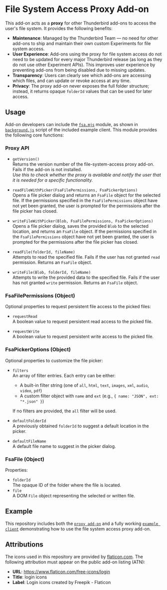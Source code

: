 # **File System Access Proxy Add-on**

This add-on acts as a **proxy** for other Thunderbird add-ons to access the user's file system. It provides the following benefits:

- **Maintenance**: Managed by the Thunderbird Team — no need for other add-ons to ship and maintain their own custom Experiments for file system access.
- **User Experience**: Add-ons using the proxy for file system access do not need to be updated for every major Thunderbird release (as long as they do not use other Experiment APIs). This improves user experience by preventing add-ons from being disabled due to missing updates.
- **Transparency**: Users can clearly see which add-ons are accessing which files, and can update or revoke access at any time.
- **Privacy**: The proxy add-on never exposes the full folder structure; instead, it returns opaque `folderId` values that can be used for later access.

## **Usage**

Add-on developers can include the [`fsa.mjs`](https://github.com/thunderbird/webext-file-system-access/blob/main/example-client-extension/modules/fsa.mjs) module, as shown in [`background.js`](https://github.com/thunderbird/webext-file-system-access/blob/main/example-client-extension/background-example.js) script of the included example client. This module provides the following core functions:

### **Proxy API**

- `getVersion()`  
  Returns the version number of the file-system-access proxy add-on. Fails if the add-on is not installed.  
  _Use this to check whether the proxy is available and notify the user that it is needed for a specific functionality._

- `readFileWithPicker(FsaFilePermissions, FsaPickerOptions)`  
  Opens a file picker dialog and returns an `FsaFile` object for the selected file. If the permissions specified in the `FsaFilePermissions` object have not yet been granted, the user is prompted for the permissions after the file picker has closed.

- `writeFileWithPicker(Blob, FsaFilePermissions, FsaPickerOptions)`  
  Opens a file picker dialog, saves the provided `Blob` to the selected location, and returns an `FsaFile` object. If the permissions specified in the `FsaFilePermissions` object have not yet been granted, the user is prompted for the permissions after the file picker has closed.

- `readFile(folderId, fileName)`  
  Attempts to read the specified file. Fails if the user has not granted `read` permission. Returns an `FsaFile` object.

- `writeFile(Blob, folderId, fileName)`  
  Attempts to write the provided data to the specified file. Fails if the user has not granted `write` permission. Returns an `FsaFile` object.

### **FsaFilePermissions (Object)**

Optional properties to request persistent file access to the picked files:

- `requestRead`  
  A boolean value to request persistent read access to the picked file.

- `requestWrite`  
  A boolean value to request persistent write access to the picked file.

### **FsaPickerOptions (Object)**

Optional properties to customize the file picker:

- `filters`  
  An array of filter entries. Each entry can be either:
  - A built-in filter string (one of `all`, `html`, `text`, `images`, `xml`, `audio`, `video`, `pdf`)
  - A custom filter object with `name` and `ext` (e.g., `{ name: "JSON", ext: "*.json" }`)
  
  If no filters are provided, the `all` filter will be used.

- `defaultFolderId`  
  A previously obtained `folderId` to suggest a default location in the picker.

- `defaultFileName`  
  A default file name to suggest in the picker dialog.

### **FsaFile (Object)**

Properties:

- `folderId`  
  The opaque ID of the folder where the file is located.
- `file`  
  A DOM `File` object representing the selected or written file.


## **Example**

This repository includes both the [`proxy add-on`](https://github.com/thunderbird/webext-file-system-access/tree/main/proxy-extension) and a fully working [`example client`](https://github.com/thunderbird/webext-file-system-access/tree/main/example-client-extension) demonstrating how to use the file system access proxy add-on.

## **Attributions**

The icons used in this repository are provided by [flaticon.com](https://www.flaticon.com/free-icons/login). The following attribution must appear on the public add-on listing (ATN):

- **URL**: https://www.flaticon.com/free-icons/login  
- **Title**: login icons  
- **Label**: Login icons created by Freepik - Flaticon
